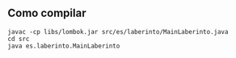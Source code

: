 ## Como compilar

```
javac -cp libs/lombok.jar src/es/laberinto/MainLaberinto.java
cd src
java es.laberinto.MainLaberinto
```
